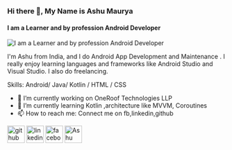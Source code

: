### Hi there 👋, My Name is Ashu Maurya
#### I am a Learner and by profession Android Developer
![I am a Learner and by profession Android Developer](https://media-exp1.licdn.com/dms/image/C4E16AQHqeokLHjLqIw/profile-displaybackgroundimage-shrink_350_1400/0?e=1607558400&v=beta&t=B9vEpU_N-Hja_x7vng_QKL2vWtOpBGNDiB1Z_vA73HQ)

I'm Ashu from India, and I do Android App Development and Maintenance . I really enjoy learning languages and frameworks like Android Studio and Visual Studio. I also do freelancing.

Skills: Android/ Java/ Kotlin / HTML / CSS

- 🔭 I’m currently working on OneRoof Technologies LLP 
- 🌱 I’m currently learning Kotlin ,architecture like MVVM, Coroutines  
- 📫 How to reach me: Connect me on fb,linkedin,github 


[<img src='https://cdn.jsdelivr.net/npm/simple-icons@3.0.1/icons/github.svg' alt='github' height='40'>](https://github.com/ashumau845)  [<img src='https://cdn.jsdelivr.net/npm/simple-icons@3.0.1/icons/linkedin.svg' alt='linkedin' height='40'>](https://www.linkedin.com/in/ash2901/)  [<img src='https://cdn.jsdelivr.net/npm/simple-icons@3.0.1/icons/facebook.svg' alt='facebook' height='40'>](https://www.facebook.com/ashu.maurya.39)  [<img src='https://d2fltix0v2e0sb.cloudfront.net/dev-badge.svg' alt='Ashu Maurya  DEV Profile' height='40'>](https://dev.to/ashumau845)


 

